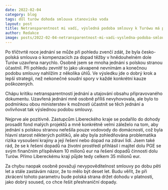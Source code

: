 ```yaml
---
date: 2022-02-04
category: blog
tags: důl turów dohoda smlouva stanovisko voda
layout: post
title: Netransparentnost mi vadí, výsledná podoba smlouvy k Turówu má pozitiva i negativa
author: Redakce
image: posts/2022-02-04-netransparentnost-mi-vadi-vysledna-podoba-smlouvy-k-turowu-ma-pozitiva-i-negativa.jpg
---
```


Po třičtvrtě roce jednání se může při pohledu zvenčí zdát, že byla česko-polská smlouva o kompenzacích za dopad těžby v hnědouhelném dole Turów uzavřena narychlo. Osobně jsem se mnoha jednání s polskou stranou účastnil. Při pohledu zevnitř to jako ukvapené nevnímám a konečnou podobu smlouvy nahlížím z několika úhlů. Ve výsledku jde o dobrý krok a lepší strategii, než nekonečné soudní spory v každé konkrétní kauze poškozených.

Chápu kritiku netransparentnosti jednání a utajování obsahu připravovaného dokumentu. Uzavřená jednání mně osobně příliš nevyhovovala, ale bylo to podmínkou obou ministerstev k možnosti účastnit se těch jednání a ovlivňovat tak výslednou podobu smlouvy.

Nejprve ale pozitivně. Zástupcům Libereckého kraje se podařilo do dohody prosadit fond malých projektů a mně konkrétně velmi záleželo na tom, aby jednání s polskou stranou neřešila pouze vodovody do domácností, což byla hlavní starost některých politiků, ale aby byla zohledňována problematika rizika vysoušení krajiny a její řešení nebo dopad na zdraví lidí. Jsem také rád, že se k řešení dopadů na životní prostředí přihlásil i majitel dolu PGE se svým finančním příspěvkem 10 milionů eur na řešení dopadů činnosti dolu Turów. Přímo Libereckému kraji půjde tedy celkem 35 milionů eur.

Za chybu naopak osobně považuji nevypověditelnost smlouvy po dobu pěti let a stále zastávám názor, že to mělo být deset let. Budu věřit, že při zkrácení tohoto parametru bude polská strana držet dohodu v platnosti, jako dobrý soused, co chce řešit přeshraniční dopady.
